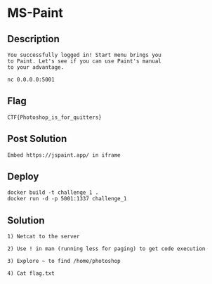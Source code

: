 # MS-Paint

## Description

    You successfully logged in! Start menu brings you
    to Paint. Let's see if you can use Paint's manual
    to your advantage.
    
    nc 0.0.0.0:5001

## Flag

    CTF{Photoshop_is_for_quitters}

## Post Solution

    Embed https://jspaint.app/ in iframe 

## Deploy

    docker build -t challenge_1 .
    docker run -d -p 5001:1337 challenge_1

## Solution

    1) Netcat to the server
    
    2) Use ! in man (running less for paging) to get code execution
    
    3) Explore ~ to find /home/photoshop
    
    4) Cat flag.txt
